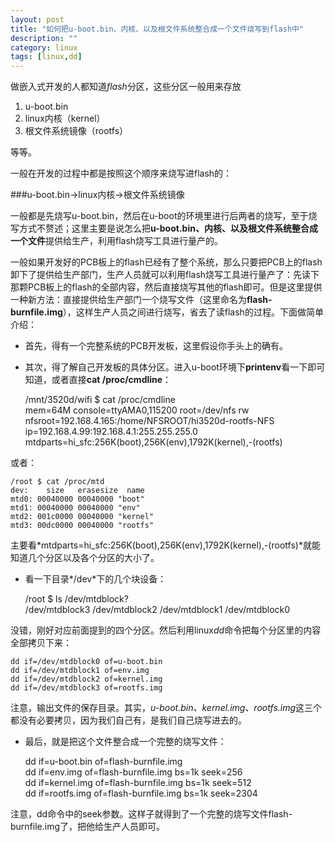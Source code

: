 ```yaml
---
layout: post
title: "如何把u-boot.bin、内核、以及根文件系统整合成一个文件烧写到flash中"
description: ""
category: linux
tags: [linux,dd]
---
```


做嵌入式开发的人都知道*flash*分区，这些分区一般用来存放  

1. u-boot.bin
2. linux内核（kernel）
3. 根文件系统镜像（rootfs）

等等。  

一般在开发的过程中都是按照这个顺序来烧写进flash的：  

###u-boot.bin->linux内核->根文件系统镜像  

一般都是先烧写u-boot.bin，然后在u-boot的环境里进行后两者的烧写，至于烧写方式不赘述；这里主要是说怎么把**u-boot.bin、内核、以及根文件系统整合成一个文件**提供给生产，利用flash烧写工具进行量产的。  

一般如果开发好的PCB板上的flash已经有了整个系统，那么只要把PCB上的flash卸下了提供给生产部门，生产人员就可以利用flash烧写工具进行量产了：先读下那颗PCB板上的flash的全部内容，然后直接烧写其他的flash即可。但是这里提供一种新方法：直接提供给生产部门一个烧写文件（这里命名为**flash-burnfile.img**），这样生产人员之间进行烧写，省去了读flash的过程。下面做简单介绍：  

- 首先，得有一个完整系统的PCB开发板，这里假设你手头上的确有。  

- 其次，得了解自己开发板的具体分区。进入u-boot环境下**printenv**看一下即可知道，或者直接**cat /proc/cmdline**：   

	/mnt/3520d/wifi $ cat /proc/cmdline  
	mem=64M console=ttyAMA0,115200 root=/dev/nfs rw nfsroot=192.168.4.165:/home/NFSROOT/hi3520d-rootfs-NFS ip=192.168.4.99:192.168.4.1:255.255.255.0 mtdparts=hi_sfc:256K(boot),256K(env),1792K(kernel),-(rootfs)  

或者：  

	/root $ cat /proc/mtd 
	dev:    size   erasesize  name
	mtd0: 00040000 00040000 "boot"
	mtd1: 00040000 00040000 "env"
	mtd2: 001c0000 00040000 "kernel"
	mtd3: 00dc0000 00040000 "rootfs"  


主要看*mtdparts=hi_sfc:256K(boot),256K(env),1792K(kernel),-(rootfs)*就能知道几个分区以及各个分区的大小了。  

- 看一下目录*/dev*下的几个块设备：  

	/root $ ls /dev/mtdblock?  
	/dev/mtdblock3  /dev/mtdblock2  /dev/mtdblock1  /dev/mtdblock0  

没错，刚好对应前面提到的四个分区。然后利用linux*dd*命令把每个分区里的内容全部拷贝下来：  

	dd if=/dev/mtdblock0 of=u-boot.bin
	dd if=/dev/mtdblock1 of=env.img   
	dd if=/dev/mtdblock2 of=kernel.img      
	dd if=/dev/mtdblock3 of=rootfs.img  

注意，输出文件的保存目录。其实，*u-boot.bin、kernel.img、rootfs.img*这三个都没有必要拷贝，因为我们自己有，是我们自己烧写进去的。  

- 最后，就是把这个文件整合成一个完整的烧写文件：  

	dd if=u-boot.bin of=flash-burnfile.img   
	dd if=env.img of=flash-burnfile.img bs=1k seek=256  
	dd if=kernel.img of=flash-burnfile.img bs=1k seek=512  
	dd if=rootfs.img of=flash-burnfile.img bs=1k seek=2304    

注意，dd命令中的seek参数。这样子就得到了一个完整的烧写文件flash-burnfile.img了，把他给生产人员即可。



